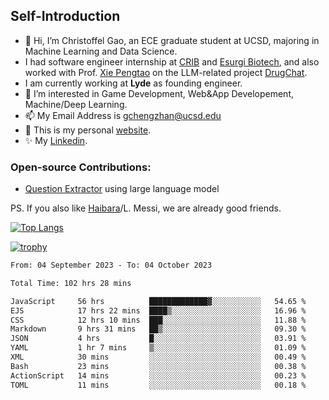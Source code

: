 ## Self-Introduction
- 👋 Hi, I’m Christoffel Gao, an ECE graduate student at UCSD, majoring in Machine Learning and Data Science.
- I had software engineer internship at [CRIB](https://www.linkedin.com/company/trycrib/) and [Esurgi Biotech](https://myesurgi.com/), and also worked with Prof. [Xie Pengtao](https://pengtaoxie.github.io/) on the LLM-related project [DrugChat](https://github.com/UCSD-AI4H/drugchat).
- I am currently working at **Lyde** as founding engineer.
- 👀 I’m interested in Game Development, Web&App Developement, Machine/Deep Learning.
- 📫 My Email Address is gchengzhan@ucsd.edu
- 🌱 This is my personal [website](https://gaochengzhan.netlify.app/).
- ✨ My [Linkedin](https://www.linkedin.com/in/chengzhan-christoffel-gao/).

### Open-source Contributions:
- [Question Extractor](https://github.com/nestordemeure/question_extractor) using large language model

PS. If you also like [Haibara](https://www.detectiveconanworld.com/wiki/Ai_Haibara)/L. Messi, we are already good friends.

[![Top Langs](https://github-readme-stats.vercel.app/api/top-langs/?username=gaochengzhan&layout=compact&exclude_repo=CNN-based-Image-Recognition-for-AsianGiant-Hornets,Machine-Learning-and-Data-Computing-Tongji,NLP-on-Blogs-during-COVID-19-Pandemic,CSE258-Web-Mining-and-Recommder-System,Stock-Prediction-using-LSTM-Model)](https://github.com/anuraghazra/github-readme-stats)

[![trophy](https://github-profile-trophy.vercel.app/?username=gaochengzhan&theme=flat&row=1&margin-w=12)](https://github.com/ryo-ma/github-profile-trophy)

<!--START_SECTION:waka-->

```txt
From: 04 September 2023 - To: 04 October 2023

Total Time: 102 hrs 28 mins

JavaScript     56 hrs          █████████████▓░░░░░░░░░░░   54.65 %
EJS            17 hrs 22 mins  ████▒░░░░░░░░░░░░░░░░░░░░   16.96 %
CSS            12 hrs 10 mins  ███░░░░░░░░░░░░░░░░░░░░░░   11.88 %
Markdown       9 hrs 31 mins   ██▒░░░░░░░░░░░░░░░░░░░░░░   09.30 %
JSON           4 hrs           █░░░░░░░░░░░░░░░░░░░░░░░░   03.91 %
YAML           1 hr 7 mins     ▒░░░░░░░░░░░░░░░░░░░░░░░░   01.09 %
XML            30 mins         ░░░░░░░░░░░░░░░░░░░░░░░░░   00.49 %
Bash           23 mins         ░░░░░░░░░░░░░░░░░░░░░░░░░   00.38 %
ActionScript   14 mins         ░░░░░░░░░░░░░░░░░░░░░░░░░   00.23 %
TOML           11 mins         ░░░░░░░░░░░░░░░░░░░░░░░░░   00.18 %
```

<!--END_SECTION:waka-->

<!---
gaochengzhan/gaochengzhan is a ✨ special ✨ repository because its `README.md` (this file) appears on your GitHub profile.
You can click the Preview link to take a look at your changes.
--->
